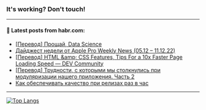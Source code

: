 ### It's working? Don't touch!

---
<!--
#### 🛠️ Technical stack:

![C++](https://img.shields.io/badge/C++-informational?logo=c%2B%2B&style=flat&logoColor=white&color=9C033A)
![Java](https://img.shields.io/badge/Java-informational?logo=java&style=flat&logoColor=white&color=007396)
![Kotlin](https://img.shields.io/badge/Kotlin-informational?logo=Kotlin&style=flat&logoColor=white&color=0095D5)
![JS](https://img.shields.io/badge/JS-informational?logo=javaScript&style=flat&logoColor=black&color=F7Df1E) <br>
![HTML5](https://img.shields.io/badge/HTML5-informational?logo=html5&style=flat&logoColor=white&color=E34F26)
![CSS3](https://img.shields.io/badge/CSS3-informational?logo=css3&style=flat&logoColor=white&color=157286)
![Sass](https://img.shields.io/badge/Saas-informational?logo=sass&style=flat&logoColor=white&color=hotpink)
![PHP](https://img.shields.io/badge/PHP-informational?logo=php&style=flat&logoColor=white&color=777BB4) <br>
![WebPAck](https://img.shields.io/badge/WebPack-informational?logo=webPack&style=flat&logoColor=white&color=FF6F00)
![Bootstrap](https://img.shields.io/badge/Bootstrap-informational?logo=Bootstrap&style=flat&logoColor=white&color=7952B3)
![MySQL](https://img.shields.io/badge/MySQL-informational?logo=MySQL&style=flat&logoColor=white&color=00f) <br>
![NodeJS](https://img.shields.io/badge/NodeJS-informational?logo=node.js&style=flat&logoColor=white&color=43853D)
![Spring](https://img.shields.io/badge/Spring-informational?logo=Spring&style=flat&logoColor=white&color=0A9EDC)
![Angular](https://img.shields.io/badge/Vue-informational?logo=vue.js&style=flat&logoColor=white&color=red)
![Git](https://img.shields.io/badge/Git-informational?logo=git&style=flat&logoColor=white&color=darkorange)

___
-->

#### 💬 Latest posts from habr.com:

<!-- BLOG-POST-LIST:START -->
- [[Перевод] Прощай, Data Science](https://habr.com/ru/post/704938/?utm_source=habrahabr&utm_medium=rss&utm_campaign=704938)
- [Дайджест недели от Apple Pro Weekly News &lpar;05.12 – 11.12.22&rpar;](https://habr.com/ru/post/704782/?utm_source=habrahabr&utm_medium=rss&utm_campaign=704782)
- [[Перевод] HTML &amp;amp; CSS Features, Tips For a 10x Faster Page Loading Speed — DEV Community](https://habr.com/ru/post/705310/?utm_source=habrahabr&utm_medium=rss&utm_campaign=705310)
- [[Перевод] Трудности, с которыми мы столкнулись при модуляризации нашего приложения. Часть 2](https://habr.com/ru/post/705292/?utm_source=habrahabr&utm_medium=rss&utm_campaign=705292)
- [Как обеспечивать качество при релизах раз в час](https://habr.com/ru/post/703230/?utm_source=habrahabr&utm_medium=rss&utm_campaign=703230)
<!-- BLOG-POST-LIST:END -->

---

[![Top Langs](https://github-readme-stats.vercel.app/api/top-langs/?username=zloylis&layout=compact&hide_border=true&theme=dracula)](https://github.com/zloylis)
